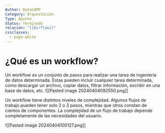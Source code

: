```yaml
---
Author: DataCAMP
Category: Orquestación
Type: Apunte
Status: Terminado
relación: "[[Airflow]]"
cssclasses:
  - page-white
---
```



# ¿Qué es un **workflow**?


 Un workflow es un conjunto de pasos para realizar una tarea de ingeniería de datos determinada. Estas pueden incluir cualquier tarea determinada, como descargar un archivo, copiar datos, filtrar información, escribir en una base de datos, etc. 
![[Pasted image 20240404092550.png]]


Un workflow tiene distintos niveles de complejidad. Algunos flujos de trabajo pueden tener solo 2 o 3 pasos, mientras que otros constan de cientos de componentes. La complejidad de un flujo de trabajo depende completamente de las necesidades del usuario. 

![[Pasted image 20240404100127.png]]
